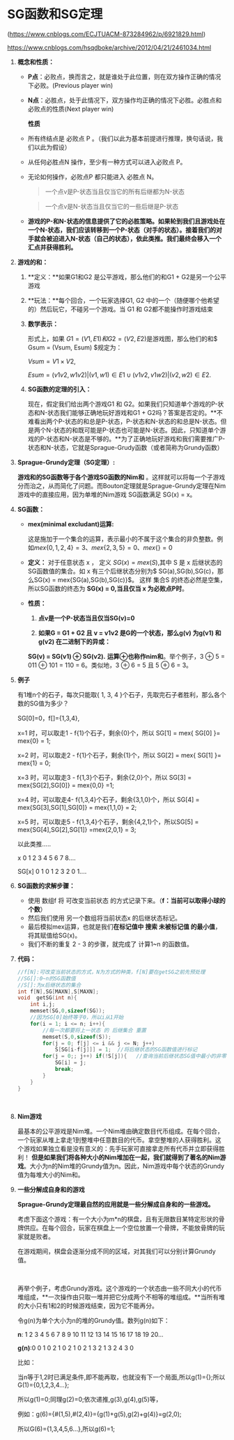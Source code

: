 # SG函数和SG定理

(https://www.cnblogs.com/ECJTUACM-873284962/p/6921829.html)

https://www.cnblogs.com/hsqdboke/archive/2012/04/21/2461034.html

1. **概念和性质：** 

   + **P点**：必败点，换而言之，就是谁处于此位置，则在双方操作正确的情况下必败。(Previous player win)

   + **N点**：必胜点，处于此情况下，双方操作均正确的情况下必胜。必胜点和必败点的性质(Next player win)

     **性质**

   + 所有终结点是 必败点 P 。（我们以此为基本前提进行推理，换句话说，我们以此为假设）

   + 从任何必胜点N 操作，至少有一种方式可以进入必败点 P。

   + 无论如何操作，必败点P 都只能进入 必胜点 N。

     > 一个点v是P-状态当且仅当它的所有后继都为N-状态

     >  一个点v是N-状态当且仅当它的一些后继是P-状态

   + **游戏的P-和N-状态的信息提供了它的必胜策略。如果轮到我们且游戏处在一个N-状态，我们应该转移到一个P-状态（对手的状态）。接着我们的对手就会被迫进入N-状态（自己的状态），依此类推。我们最终会移入一个汇点并获得胜利。**

2. **游戏的和：**

   1. **定义：**如果G1和G2 是公平游戏，那么他们的和G1 + G2是另一个公平游戏

   2. **玩法：**每个回合，一个玩家选择G1, G2 中的一个（随便哪个他希望的）然后玩它，不碰另一个游戏。当 G1 和 G2都不能操作时游戏结束

   3. **数学表示：**

      形式上，如果 $G1 = (V1, E1) 和 G2 = (V2, E2)$是游戏图，那么他们的和$ Gsum = (Vsum, Esum) $规定为：

      $Vsum = V1 × V2,$

      $Esum = {(v1v2, w1v2) | (v1, w1) ∈ E1} ∪ {(v1v2, v1w2) | (v2, w2) ∈ E2}$.

   4. **SG函数的定理的引入：**

      现在，假定我们给出两个游戏G1 和 G2。如果我们只知道单个游戏的P-状态和N-状态我们能够正确地玩好游戏和G1 + G2吗？答案是否定的。**不难看出两个P-状态的和总是P-状态，P-状态和N-状态的和总是N-状态。但是两个N-状态的和既可能是P-状态也可能是N-状态。因此，只知道单个游戏的P-状态和N-状态是不够的。**为了正确地玩好游戏和我们需要推广P-状态和N-状态，它就是Sprague-Grudy函数（或者简称为Grundy函数）

3. **Sprague-Grundy定理（SG定理）:**

   **游戏和的SG函数等于各个游戏SG函数的Nim和** 。这样就可以将每一个子游戏分而治之，从而简化了问题。而Bouton定理就是Sprague-Grundy定理在Nim游戏中的直接应用，因为单堆的Nim游戏 SG函数满足 SG(x) = x。

4. **SG函数：** 

   + **mex(minimal excludant)运算:** 

     这是施加于一个集合的运算，表示最小的不属于这个集合的非负整数。例如$mex\{0,1,2,4\}=3、mex\{2,3,5\}=0、mex\{\}=0$

   + **定义：** 对于任意状态 x ， 定义 $SG(x) = mex(S)$,其中 S 是 x 后继状态的SG函数值的集合。如 x 有三个后继状态分别为$ SG(a),SG(b),SG(c)，那么SG(x) = mex\{SG(a),SG(b),SG(c)\}$。 这样 集合S 的终态必然是空集，所以SG函数的终态为 **SG(x) = 0,当且仅当 x 为必败点P时**。

   + **性质：**

     1. **点v是一个P-状态当且仅当SG(v)=0** 


     2. **如果G = G1 + G2 且 v = v1v2 是G的一个状态，那么g(v) 为g(v1) 和 g(v2) 在二进制下的异或：**

     **SG(v) = SG(v1) ⊕ SG(v2).** **运算⊕也称作nim和**。举个例子，3 ⊕ 5 = 011 ⊕ 101 = 110 = 6。类似地，3 ⊕ 6 = 5 且 5 ⊕ 6 = 3。

5. **例子**

   有1堆n个的石子，每次只能取{ 1, 3, 4 }个石子，先取完石子者胜利，那么各个数的SG值为多少？

   SG[0]=0，f[]={1,3,4},

   x=1 时，可以取走1 - f{1}个石子，剩余{0}个，所以 SG[1] = mex{ SG[0] }= mex{0} = 1;

   x=2 时，可以取走2 - f{1}个石子，剩余{1}个，所以 SG[2] = mex{ SG[1] }= mex{1} = 0;

   x=3 时，可以取走3 - f{1,3}个石子，剩余{2,0}个，所以 SG[3] = mex{SG[2],SG[0]} = mex{0,0} =1;

   x=4 时，可以取走4-  f{1,3,4}个石子，剩余{3,1,0}个，所以 SG[4] = mex{SG[3],SG[1],SG[0]} = mex{1,1,0} = 2;

   x=5 时，可以取走5 - f{1,3,4}个石子，剩余{4,2,1}个，所以SG[5] = mex{SG[4],SG[2],SG[1]} =mex{2,0,1} = 3;

   以此类推.....

      x        0  1  2  3  4  5  6  7  8....

   SG[x]    0  1  0  1  2  3  2  0  1....

6. **SG函数的求解步骤：**

   + 使用 数组f 将 可改变当前状态 的方式记录下来。（**f：当前可以取得小球的个数**）
   + 然后我们使用 另一个数组将当前状态x 的后继状态标记。
   + 最后模拟mex运算，也就是我们**在标记值中 搜索 未被标记值 的最小值**，将其赋值给SG(x)。
   + 我们不断的重复 2 - 3 的步骤，就完成了 计算1~n 的函数值。

7. **代码：**

   ```cpp
   //f[N]:可改变当前状态的方式，N为方式的种类，f[N]要在getSG之前先预处理
   //SG[]:0~n的SG函数值
   //S[]:为x后继状态的集合
   int f[N],SG[MAXN],S[MAXN];
   void  getSG(int n){
       int i,j;
       memset(SG,0,sizeof(SG));
       //因为SG[0]始终等于0，所以i从1开始
       for(i = 1; i <= n; i++){
           //每一次都要将上一状态 的 后继集合 重置
           memset(S,0,sizeof(S));
           for(j = 0; f[j] <= i && j <= N; j++)
               S[SG[i-f[j]]] = 1;  //将后继状态的SG函数值进行标记
           for(j = 0;; j++) if(!S[j]){   //查询当前后继状态SG值中最小的非零值
               SG[i] = j;
               break;
           }
       }
   }
   ```

   ​

8. **Nim游戏**

   ​	最基本的公平游戏是Nim堆。一个Nim堆由确定数目代币组成。在每个回合，一个玩家从堆上拿走1到整堆中任意数目的代币。拿空整堆的人获得胜利。这个游戏如果独立看是没有意义的：先手玩家可直接拿走所有代币并立即获得胜利！ **但是如果我们将各种大小的Nim堆加在一起，我们就得到了著名的Nim游戏**。大小为n的Nim堆的Grundy值为n。因此，Nim游戏中每个状态的Grundy值为每堆大小的Nim和。

9. **一些分解成自身和的游戏**

   **Sprague-Grundy定理最自然的应用就是一些分解成自身和的一些游戏。**

   考虑下面这个游戏：有一个大小为m*n的棋盘，且有无限数目某特定形状的骨牌供应。在每个回合，玩家在棋盘上一个空位放置一个骨牌，不能放骨牌的玩家就是败者。 

   在游戏期间，棋盘会逐渐分成不同的区域，对其我们可以分别计算Grundy值。

   ​	

   再举个例子，考虑Grundy游戏。这个游戏的一个状态由一些不同大小的代币堆组成，**一次操作由只取一堆并把它分成两个不相等的堆组成。**当所有堆的大小只有1和2的时候游戏结束，因为它不能再分。

   令g(n)为单个大小为n的堆的Grundy值。数列g(n)如下：

   **n**:     1  2  3  4  5  6  7  8  9 10 11 12 13 14 15 16 17 18 19 20...

   **g(n)**:0  0  1  0  2  1  0  2  1  0   2   1  3   2   1   3  2   4   3  0

   比如：

   当n等于1,2时已满足条件,即不能再取，也就没有下一个局面,所以g(1)={};所以G(1)={0,1,2,3,4...};

   所以g(1)=0;同理g(2)=0;依次递推,g(3),g(4),g(5)等，

   例如：g(6)={#(1,5),#(2,4)}={g(1)+g(5),g(2)+g(4)}=g(2,0);

   所以G(6)={1,3,4,5,6...},所以g(6)=1;

